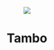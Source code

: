 <div align="center">
  
  ![](https://i1.wp.com/www.mercadonegro.pe/wp-content/uploads/2017/02/a5b780d43f85fc8627c96656169213ff.png?resize=658%2C372)
  
  # Tambo  
  
</div>  

